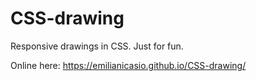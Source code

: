 # CSS-drawing

Responsive drawings in CSS. Just for fun.

Online here: https://emilianicasio.github.io/CSS-drawing/
